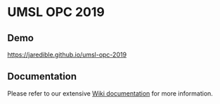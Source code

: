 # UMSL OPC 2019

## Demo

https://jaredible.github.io/umsl-opc-2019

## Documentation

Please refer to our extensive [Wiki documentation](https://github.com/jaredible/umsl-opc-2019/wiki) for more information.
